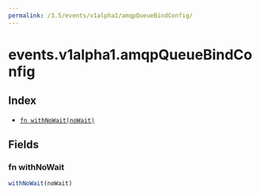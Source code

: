 ```yaml
---
permalink: /3.5/events/v1alpha1/amqpQueueBindConfig/
---
```


# events.v1alpha1.amqpQueueBindConfig



## Index

* [`fn withNoWait(noWait)`](#fn-withnowait)

## Fields

### fn withNoWait

```ts
withNoWait(noWait)
```

